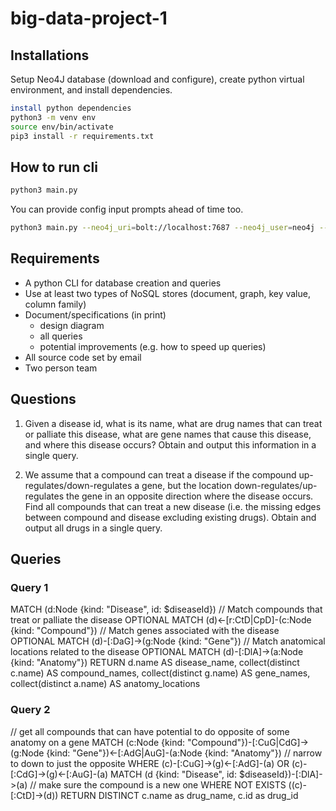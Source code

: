 # big-data-project-1

## Installations
Setup Neo4J database (download and configure), create python virtual environment, and install dependencies.

```bash
install python dependencies
python3 -m venv env
source env/bin/activate
pip3 install -r requirements.txt
```

## How to run cli
```bash
python3 main.py
```
You can provide config input prompts ahead of time too.
```bash
python3 main.py --neo4j_uri=bolt://localhost:7687 --neo4j_user=neo4j --neo4j_password=password --neo4j_database=neo4j --mongodb_uri=mongodb://localhost:27017 --mongodb_database=graphdb
```


## Requirements
- A python CLI for database creation and queries
- Use at least two types of NoSQL stores (document, graph, key value, column family)
- Document/specifications (in print)
  - design diagram
  - all queries
  - potential improvements (e.g. how to speed up queries)
- All source code set by email
- Two person team

## Questions
1. Given a disease id, what is its name,
what are drug names that can treat or
palliate this disease, what are gene
names that cause this disease, and
where this disease occurs? Obtain and
output this information in a single query.

2. We assume that a compound can treat a disease if the
compound up-regulates/down-regulates a gene, but the location 
down-regulates/up-regulates the gene in an opposite direction 
where the disease occurs. Find all compounds that can treat 
a new disease (i.e. the missing edges between compound and disease excluding existing drugs). Obtain and output all drugs in
a single query.

## Queries
### Query 1
MATCH (d:Node {kind: "Disease", id: $diseaseId})
// Match compounds that treat or palliate the disease
OPTIONAL MATCH (d)<-[r:CtD|CpD]-(c:Node {kind: "Compound"})
// Match genes associated with the disease
OPTIONAL MATCH (d)-[:DaG]->(g:Node {kind: "Gene"})
// Match anatomical locations related to the disease
OPTIONAL MATCH (d)-[:DlA]->(a:Node {kind: "Anatomy"})
RETURN d.name AS disease_name,
  collect(distinct c.name) AS compound_names,
  collect(distinct g.name) AS gene_names,
  collect(distinct a.name) AS anatomy_locations

### Query 2
// get all compounds that can have potential to do opposite of some anatomy on a gene
MATCH (c:Node {kind: "Compound"})-[:CuG|CdG]->(g:Node {kind: "Gene"})<-[:AdG|AuG]-(a:Node {kind: "Anatomy"})
// narrow to down to just the opposite
WHERE (c)-[:CuG]->(g)<-[:AdG]-(a)
  OR (c)-[:CdG]->(g)<-[:AuG]-(a)
MATCH (d {kind: "Disease", id: $diseaseId})-[:DlA]->(a)
// make sure the compound is a new one
WHERE NOT EXISTS ((c)-[:CtD]->(d))
RETURN DISTINCT c.name as drug_name, c.id as drug_id




